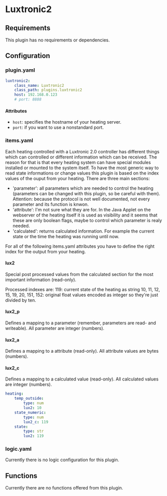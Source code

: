 # Luxtronic2

## Requirements
This plugin has no requirements or dependencies.

## Configuration

### plugin.yaml

```yaml
luxtronic2:
    class_name: Luxtronic2
    class_path: plugins.luxtronic2
    host: 192.168.0.123
    # port: 8888
```

#### Attributes
  * `host`: specifies the hostname of your heating server.
  * `port`: if you want to use a nonstandard port.

### items.yaml

Each heating controlled with a Luxtronic 2.0 controller has different things which can controlled or different information which can be received.
The reason for that is that every heating system can have special modules installed or mounted to the system itself.
To have the most generic way to read state informations or change values this plugin is based on the index values of the ouput from your heating.
There are three main sections:
  * 'parameter': all parameters which are needed to control the heating (parameters can be changed with this plugin, so be careful with them). Attention: because the protocol is not well documented, not every parameter and its function is knwon.
  * 'attribute': I'm not sure what they are for. In the Java Applet on the webserver of the heating itself it is used as visibility and it seems that these are only boolean flags, maybe to control which parameter is realy needed.
  * 'calculated': returns calculated information. For example the current state or the time the heating was running until now.

For all of the following items.yaml attributes you have to define the right index for the output from your heating.

#### lux2
Special post processed values from the calculated section for the most important information (read-only).

Processed indexes are:
119: current state of the heating as string
10, 11, 12, 15, 19, 20, 151, 152: original float values encoded as integer so they're just divided by ten.

#### lux2_p
Defines a mapping to a parameter (remember, parameters are read- and writeable). All parameter are integer (numbers).

#### lux2_a
Defines a mapping to a attribute (read-only). All attribute values are bytes (numbers).

#### lux2_c
Defines a mapping to a calculated value (read-only). All calculated values are integer (numbers).

```yaml
heating:
    temp_outside:
        type: num
        lux2: 10
    state_numeric:
        type: num
        lux2_c: 119
    state:
        type: str
        lux2: 119
```

### logic.yaml

Currently there is no logic configuration for this plugin.

## Functions

Currently there are no functions offered from this plugin.
